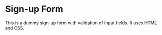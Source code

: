 # Sign-up Form

This is a dummy sign-up form with validation of input fields. It uses HTML and CSS.
